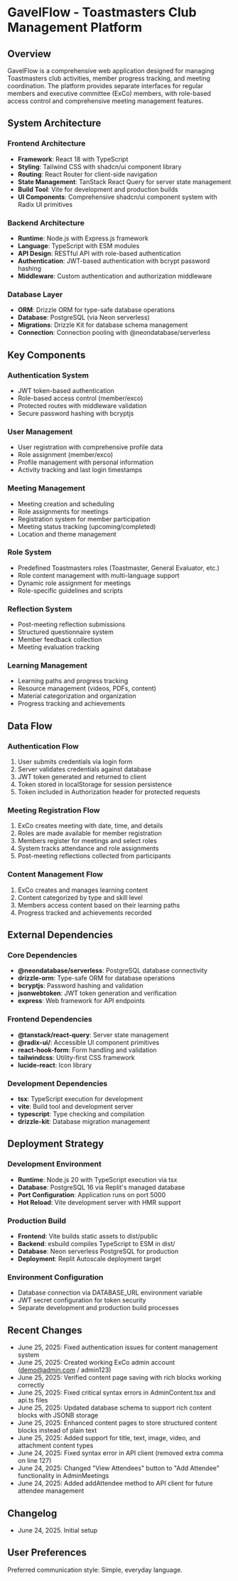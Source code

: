 # GavelFlow - Toastmasters Club Management Platform

## Overview

GavelFlow is a comprehensive web application designed for managing Toastmasters club activities, member progress tracking, and meeting coordination. The platform provides separate interfaces for regular members and executive committee (ExCo) members, with role-based access control and comprehensive meeting management features.

## System Architecture

### Frontend Architecture
- **Framework**: React 18 with TypeScript
- **Styling**: Tailwind CSS with shadcn/ui component library
- **Routing**: React Router for client-side navigation
- **State Management**: TanStack React Query for server state management
- **Build Tool**: Vite for development and production builds
- **UI Components**: Comprehensive shadcn/ui component system with Radix UI primitives

### Backend Architecture
- **Runtime**: Node.js with Express.js framework
- **Language**: TypeScript with ESM modules
- **API Design**: RESTful API with role-based authentication
- **Authentication**: JWT-based authentication with bcrypt password hashing
- **Middleware**: Custom authentication and authorization middleware

### Database Layer
- **ORM**: Drizzle ORM for type-safe database operations
- **Database**: PostgreSQL (via Neon serverless)
- **Migrations**: Drizzle Kit for database schema management
- **Connection**: Connection pooling with @neondatabase/serverless

## Key Components

### Authentication System
- JWT token-based authentication
- Role-based access control (member/exco)
- Protected routes with middleware validation
- Secure password hashing with bcryptjs

### User Management
- User registration with comprehensive profile data
- Role assignment (member/exco)
- Profile management with personal information
- Activity tracking and last login timestamps

### Meeting Management
- Meeting creation and scheduling
- Role assignments for meetings
- Registration system for member participation
- Meeting status tracking (upcoming/completed)
- Location and theme management

### Role System
- Predefined Toastmasters roles (Toastmaster, General Evaluator, etc.)
- Role content management with multi-language support
- Dynamic role assignment for meetings
- Role-specific guidelines and scripts

### Reflection System
- Post-meeting reflection submissions
- Structured questionnaire system
- Member feedback collection
- Meeting evaluation tracking

### Learning Management
- Learning paths and progress tracking
- Resource management (videos, PDFs, content)
- Material categorization and organization
- Progress tracking and achievements

## Data Flow

### Authentication Flow
1. User submits credentials via login form
2. Server validates credentials against database
3. JWT token generated and returned to client
4. Token stored in localStorage for session persistence
5. Token included in Authorization header for protected requests

### Meeting Registration Flow
1. ExCo creates meeting with date, time, and details
2. Roles are made available for member registration
3. Members register for meetings and select roles
4. System tracks attendance and role assignments
5. Post-meeting reflections collected from participants

### Content Management Flow
1. ExCo creates and manages learning content
2. Content categorized by type and skill level
3. Members access content based on their learning paths
4. Progress tracked and achievements recorded

## External Dependencies

### Core Dependencies
- **@neondatabase/serverless**: PostgreSQL database connectivity
- **drizzle-orm**: Type-safe ORM for database operations
- **bcryptjs**: Password hashing and validation
- **jsonwebtoken**: JWT token generation and verification
- **express**: Web framework for API endpoints

### Frontend Dependencies
- **@tanstack/react-query**: Server state management
- **@radix-ui/**: Accessible UI component primitives
- **react-hook-form**: Form handling and validation
- **tailwindcss**: Utility-first CSS framework
- **lucide-react**: Icon library

### Development Dependencies
- **tsx**: TypeScript execution for development
- **vite**: Build tool and development server
- **typescript**: Type checking and compilation
- **drizzle-kit**: Database migration management

## Deployment Strategy

### Development Environment
- **Runtime**: Node.js 20 with TypeScript execution via tsx
- **Database**: PostgreSQL 16 via Replit's managed database
- **Port Configuration**: Application runs on port 5000
- **Hot Reload**: Vite development server with HMR support

### Production Build
- **Frontend**: Vite builds static assets to dist/public
- **Backend**: esbuild compiles TypeScript to ESM in dist/
- **Database**: Neon serverless PostgreSQL for production
- **Deployment**: Replit Autoscale deployment target

### Environment Configuration
- Database connection via DATABASE_URL environment variable
- JWT secret configuration for token security
- Separate development and production build processes

## Recent Changes
- June 25, 2025: Fixed authentication issues for content management system
- June 25, 2025: Created working ExCo admin account (demo@admin.com / admin123)
- June 25, 2025: Verified content page saving with rich blocks working correctly
- June 25, 2025: Fixed critical syntax errors in AdminContent.tsx and api.ts files
- June 25, 2025: Updated database schema to support rich content blocks with JSONB storage
- June 25, 2025: Enhanced content pages to store structured content blocks instead of plain text
- June 25, 2025: Added support for title, text, image, video, and attachment content types
- June 24, 2025: Fixed syntax error in API client (removed extra comma on line 127)
- June 24, 2025: Changed "View Attendees" button to "Add Attendee" functionality in AdminMeetings
- June 24, 2025: Added addAttendee method to API client for future attendee management

## Changelog
- June 24, 2025. Initial setup

## User Preferences

Preferred communication style: Simple, everyday language.